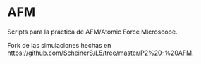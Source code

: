 # AFM
Scripts para la práctica de AFM/Atomic Force Microscope.

Fork de las simulaciones hechas en https://github.com/ScheinerS/L5/tree/master/P2%20-%20AFM.
